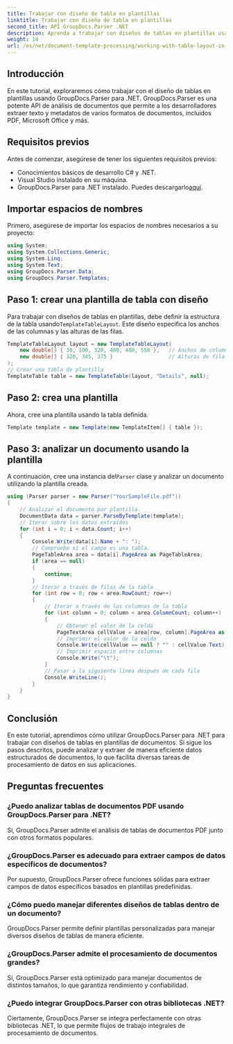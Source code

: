 ```yaml
---
title: Trabajar con diseño de tabla en plantillas
linktitle: Trabajar con diseño de tabla en plantillas
second_title: API GroupDocs.Parser .NET
description: Aprenda a trabajar con diseños de tablas en plantillas usando GroupDocs.Parser para .NET. Extraiga datos estructurados de manera eficiente de los documentos.
weight: 14
url: /es/net/document-template-processing/working-with-table-layout-in-templates/
---
```

## Introducción
En este tutorial, exploraremos cómo trabajar con el diseño de tablas en plantillas usando GroupDocs.Parser para .NET. GroupDocs.Parser es una potente API de análisis de documentos que permite a los desarrolladores extraer texto y metadatos de varios formatos de documentos, incluidos PDF, Microsoft Office y más.
## Requisitos previos
Antes de comenzar, asegúrese de tener los siguientes requisitos previos:
- Conocimientos básicos de desarrollo C# y .NET.
- Visual Studio instalado en su máquina.
-  GroupDocs.Parser para .NET instalado. Puedes descargarlo[aquí](https://releases.groupdocs.com/parser/net/).

## Importar espacios de nombres
Primero, asegúrese de importar los espacios de nombres necesarios a su proyecto:
```csharp
using System;
using System.Collections.Generic;
using System.Linq;
using System.Text;
using GroupDocs.Parser.Data;
using GroupDocs.Parser.Templates;
```
## Paso 1: crear una plantilla de tabla con diseño
Para trabajar con diseños de tablas en plantillas, debe definir la estructura de la tabla usando`TemplateTableLayout`. Este diseño especifica los anchos de las columnas y las alturas de las filas.
```csharp
TemplateTableLayout layout = new TemplateTableLayout(
    new double[] { 30, 100, 320, 400, 480, 550 },   // Anchos de columna
    new double[] { 320, 345, 375 }                  // Alturas de fila
);
// Crear una tabla de plantilla
TemplateTable table = new TemplateTable(layout, "Details", null);
```
## Paso 2: crea una plantilla
Ahora, cree una plantilla usando la tabla definida.
```csharp
Template template = new Template(new TemplateItem[] { table });
```
## Paso 3: analizar un documento usando la plantilla
 A continuación, cree una instancia del`Parser` clase y analizar un documento utilizando la plantilla creada.
```csharp
using (Parser parser = new Parser("YourSampleFile.pdf"))
{
    // Analizar el documento por plantilla.
    DocumentData data = parser.ParseByTemplate(template);
    // Iterar sobre los datos extraídos
    for (int i = 0; i < data.Count; i++)
    {
        Console.Write(data[i].Name + ": ");
        // Compruebe si el campo es una tabla.
        PageTableArea area = data[i].PageArea as PageTableArea;
        if (area == null)
        {
            continue;
        }
        // Iterar a través de filas de la tabla
        for (int row = 0; row < area.RowCount; row++)
        {
            // Iterar a través de las columnas de la tabla
            for (int column = 0; column < area.ColumnCount; column++)
            {
                // Obtener el valor de la celda
                PageTextArea cellValue = area[row, column].PageArea as PageTextArea;
                // Imprimir el valor de la celda
                Console.Write(cellValue == null ? "" : cellValue.Text);
                // Imprimir espacio entre columnas
                Console.Write("\t");
            }
            // Pasar a la siguiente línea después de cada fila
            Console.WriteLine();
        }
    }
}
```

## Conclusión
En este tutorial, aprendimos cómo utilizar GroupDocs.Parser para .NET para trabajar con diseños de tablas en plantillas de documentos. Si sigue los pasos descritos, puede analizar y extraer de manera eficiente datos estructurados de documentos, lo que facilita diversas tareas de procesamiento de datos en sus aplicaciones.

## Preguntas frecuentes
### ¿Puedo analizar tablas de documentos PDF usando GroupDocs.Parser para .NET?
Sí, GroupDocs.Parser admite el análisis de tablas de documentos PDF junto con otros formatos populares.
### ¿GroupDocs.Parser es adecuado para extraer campos de datos específicos de documentos?
Por supuesto, GroupDocs.Parser ofrece funciones sólidas para extraer campos de datos específicos basados en plantillas predefinidas.
### ¿Cómo puedo manejar diferentes diseños de tablas dentro de un documento?
GroupDocs.Parser permite definir plantillas personalizadas para manejar diversos diseños de tablas de manera eficiente.
### ¿GroupDocs.Parser admite el procesamiento de documentos grandes?
Sí, GroupDocs.Parser está optimizado para manejar documentos de distintos tamaños, lo que garantiza rendimiento y confiabilidad.
### ¿Puedo integrar GroupDocs.Parser con otras bibliotecas .NET?
Ciertamente, GroupDocs.Parser se integra perfectamente con otras bibliotecas .NET, lo que permite flujos de trabajo integrales de procesamiento de documentos.